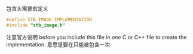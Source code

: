 包含头需要宏定义
```cpp
#define STB_IMAGE_IMPLEMENTATION
#include "stb_image.h"
```


注意官方说明
before you include this file in *one* C or C++ file to create the implementation.
意思是要在只能被包含一次